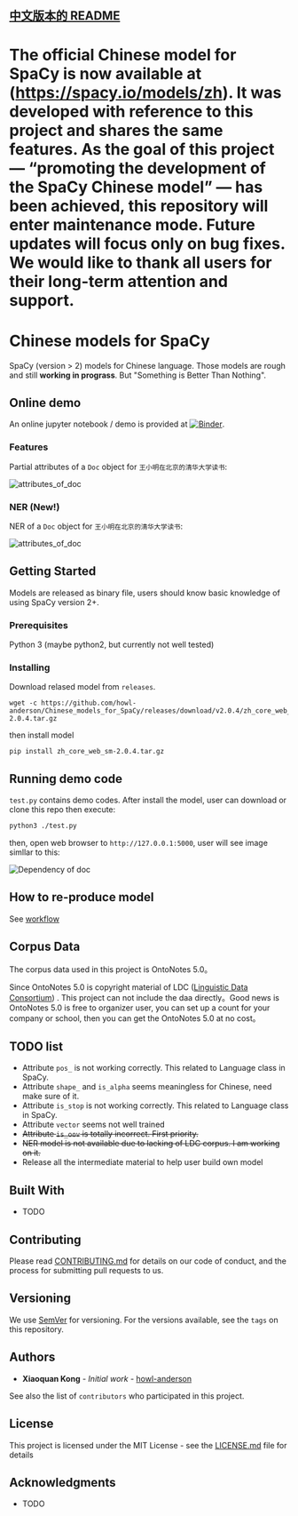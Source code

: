 [中文版本的 README](README.zh-Hans.md)
------------------------------

# The official Chinese model for SpaCy is now available at (https://spacy.io/models/zh). It was developed with reference to this project and shares the same features. As the goal of this project — “promoting the development of the SpaCy Chinese model” — has been achieved, this repository will enter maintenance mode. Future updates will focus only on bug fixes. We would like to thank all users for their long-term attention and support.

# Chinese models for SpaCy

SpaCy (version > 2) models for Chinese language. Those models are rough and still **working in prograss**. But "Something is Better Than Nothing".

## Online demo

An online jupyter notebook / demo is provided at [![Binder](https://mybinder.org/badge.svg)](https://mybinder.org/v2/gh/howl-anderson/Chinese_models_for_SpaCy/master?filepath=notebooks%2Fdemo.ipynb).

### Features

Partial attributes of a `Doc` object for `王小明在北京的清华大学读书`:

![attributes_of_doc](.images/attributes_of_doc.png)

### NER (**New!**)
NER of a `Doc` object for `王小明在北京的清华大学读书`:

![attributes_of_doc](.images/ner_of_doc.png)

## Getting Started

Models are released as binary file, users should know basic knowledge of using SpaCy version 2+.

### Prerequisites

Python 3 (maybe python2, but currently not well tested)

### Installing

Download relased model from `releases`.

```
wget -c https://github.com/howl-anderson/Chinese_models_for_SpaCy/releases/download/v2.0.4/zh_core_web_sm-2.0.4.tar.gz
```

then install model

```
pip install zh_core_web_sm-2.0.4.tar.gz
```


## Running demo code

`test.py` contains demo codes. After install the model, user can download or clone this repo then execute:

```bash
python3 ./test.py
```

then, open web browser to `http://127.0.0.1:5000`, user will see image simllar to this:

![Dependency of doc](.images/dependency_of_doc.png)

## How to re-produce model

See [workflow](workflow.md)

## Corpus Data
The corpus data used in this project is OntoNotes 5.0。

Since OntoNotes 5.0 is copyright material of LDC ([Linguistic Data Consortium](https://www.ldc.upenn.edu/)) . This project can not include the daa directly。Good news is OntoNotes 5.0 is free to organizer user, you can set up a count for your company or school, then you can get the OntoNotes 5.0 at no cost。


## TODO list

* Attribute `pos_` is not working correctly. This related to Language class in SpaCy.
* Attribute `shape_` and `is_alpha` seems meaningless for Chinese, need make sure of it.
* Attribute `is_stop` is not working correctly. This related to Language class in SpaCy.
* Attribute `vector` seems not well trained
* <s>Attribute `is_oov` is totally incorrect. First priority.</s>
* <s>NER model is not available due to lacking of LDC corpus. I am working on it.</s>
* Release all the intermediate material to help user build own model

## Built With

* TODO

## Contributing

Please read [CONTRIBUTING.md](https://gist.github.com/PurpleBooth/b24679402957c63ec426) for details on our code of conduct, and the process for submitting pull requests to us.

## Versioning

We use [SemVer](http://semver.org/) for versioning. For the versions available, see the `tags` on this repository.

## Authors

* **Xiaoquan Kong** - *Initial work* - [howl-anderson](https://github.com/howl-anderson)

See also the list of `contributors` who participated in this project.

## License

This project is licensed under the MIT License - see the [LICENSE.md](LICENSE.md) file for details

## Acknowledgments

* TODO
